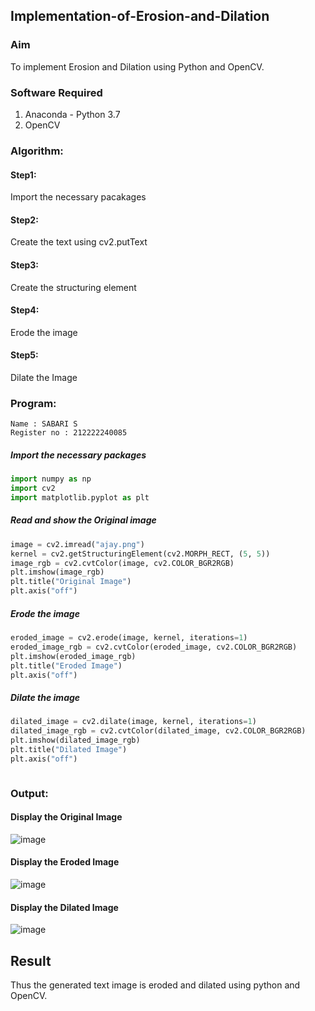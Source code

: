 ## Implementation-of-Erosion-and-Dilation
### Aim
To implement Erosion and Dilation using Python and OpenCV.
### Software Required
1. Anaconda - Python 3.7
2. OpenCV
### Algorithm:
#### Step1:<br>
Import the necessary pacakages

#### Step2:<br>
Create the text using cv2.putText

#### Step3:<br>
Create the structuring element

#### Step4:<br>
Erode the image


#### Step5: <br>
Dilate the Image

 
### Program:
```
Name : SABARI S
Register no : 212222240085
```

##### Import the necessary packages
``` Python
import numpy as np
import cv2
import matplotlib.pyplot as plt
```
##### Read and show the Original image
``` Python
image = cv2.imread("ajay.png")
kernel = cv2.getStructuringElement(cv2.MORPH_RECT, (5, 5))
image_rgb = cv2.cvtColor(image, cv2.COLOR_BGR2RGB)
plt.imshow(image_rgb)
plt.title("Original Image")
plt.axis("off")
```

##### Erode the image
``` Python
eroded_image = cv2.erode(image, kernel, iterations=1)
eroded_image_rgb = cv2.cvtColor(eroded_image, cv2.COLOR_BGR2RGB)
plt.imshow(eroded_image_rgb)
plt.title("Eroded Image")
plt.axis("off")

```
##### Dilate the image
``` Python
dilated_image = cv2.dilate(image, kernel, iterations=1)
dilated_image_rgb = cv2.cvtColor(dilated_image, cv2.COLOR_BGR2RGB)
plt.imshow(dilated_image_rgb)
plt.title("Dilated Image")
plt.axis("off")



```
### Output:

#### Display the Original Image


![image](https://github.com/user-attachments/assets/da164988-3675-42ad-8e20-004a2a33e1e3)


#### Display the Eroded Image


![image](https://github.com/user-attachments/assets/4281ffb4-6183-40c0-bcc9-8254aa48df8d)



#### Display the Dilated Image


![image](https://github.com/user-attachments/assets/13c3c158-db1b-4ee1-ab9c-dc560f8597a0)



## Result
Thus the generated text image is eroded and dilated using python and OpenCV.
